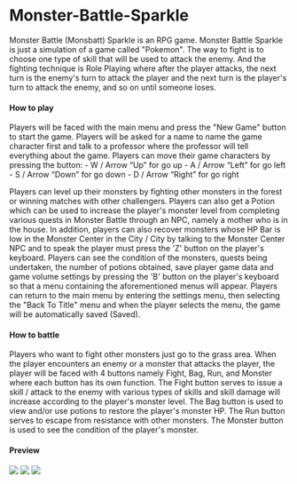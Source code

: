 # Monster-Battle-Sparkle
Monster Battle (Monsbatt) Sparkle is an RPG game. Monster Battle Sparkle is just a simulation of a game called "Pokemon". The way to fight is to choose one type of skill that will be used to attack the enemy. And the fighting technique is Role Playing where after the player attacks, the next turn is the enemy's turn to attack the player and the next turn is the player's turn to attack the enemy, and so on until someone loses.

<h4>How to play</h4>
Players will be faced with the main menu and press the "New Game" button to start the game. Players will be asked for a name to name the game character first and talk to a professor where the professor will tell everything about the game. Players can move their game characters by pressing the button:
-	W / Arrow “Up” for go up
-	A / Arrow “Left” for go left
-	S / Arrow “Down” for go down
-	D / Arrow “Right” for go right

Players can level up their monsters by fighting other monsters in the forest or winning matches with other challengers. Players can also get a Potion which can be used to increase the player's monster level from completing various quests in Monster Battle through an NPC, namely a mother who is in the house. In addition, players can also recover monsters whose HP Bar is low in the Monster Center in the City / City by talking to the Monster Center NPC and to speak the player must press the 'Z' button on the player's keyboard. Players can see the condition of the monsters, quests being undertaken, the number of potions obtained, save player game data and game volume settings by pressing the 'B' button on the player's keyboard so that a menu containing the aforementioned menus will appear. Players can return to the main menu by entering the settings menu, then selecting the "Back To Title" menu and when the player selects the menu, the game will be automatically saved (Saved).

<h4>How to battle</h4>
Players who want to fight other monsters just go to the grass area. When the player encounters an enemy or a monster that attacks the player, the player will be faced with 4 buttons namely Fight, Bag, Run, and Monster where each button has its own function. The Fight button serves to issue a skill / attack to the enemy with various types of skills and skill damage will increase according to the player's monster level. The Bag button is used to view and/or use potions to restore the player's monster HP. The Run button serves to escape from resistance with other monsters. The Monster button is used to see the condition of the player's monster.

<h4>Preview</h4>
<img src='https://i.imgur.com/eqG3RYC.png'>
<img src='https://i.imgur.com/hNN78o8.png'>
<img src='https://i.imgur.com/m6gN9x1.png'>
